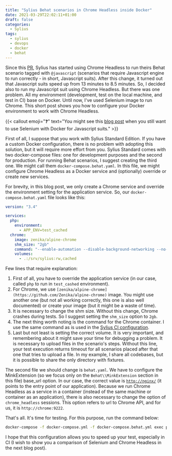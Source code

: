 ```yaml
---
title: "Sylius Behat scenarios in Chrome Headless inside Docker"
date: 2021-03-29T22:02:11+01:00
draft: false
categories: 
  - Sylius
tags:
  - sylius
  - devops
  - docker
  - behat
---
```


Since this [PR](https://github.com/Sylius/Sylius/pull/11505), Sylius has started using Chrome Headless to run theirs Behat scenario tagged with `@javascript` (scenarios that require Javascript engine to run correctly - in short, Javascript suits). After this change, it turned out that Javascript suits speed up from 13 minutes to 8.5 minutes. So, I decided also to run my Javascript suit using Chrome Headless. But there was one problem. All my environment (development, test on the local machine, and test in CI) base on Docker. Until now, I've used Selenium image to run Chrome. This short post shows you how to configure your Docker environment to work with Chrome Headless.

{{< callout emoji="❓" text="You might see this [blog post](https://dev.to/kayneth/how-to-test-your-sylius-plugins-with-selenium-38ci) when you still want to use Selenium with Docker for Javascript suits." >}}

First of all, I suppose that you work with Sylius Standard Edition. If you have a custom Docker configuration, there is no problem with adopting this solution, but it will require more effort from you.
Sylius Standard comes with two docker-compose files: one for development purposes and the second for production. For running Behat scenarios, I suggest creating the third one. We might call them `docker-compose.behat.yaml`. In this file, we might configure Chrome Headless as a Docker service and (optionally) override or create new services.

For brevity, in this blog post, we only create a Chrome service and override the environment setting for the application service. So, our `docker-compose.behat.yaml` file looks like this:

```yaml
version: "3.4"

services:
  php:
    environment:
      - APP_ENV=test_cached
  chrome:
    image: zenika/alpine-chrome
    shm_size: "2gb"
    command: "--enable-automation --disable-background-networking --no-default-browser-check --no-first-run --disable-popup-blocking --disable-default-apps --disable-translate --disable-extensions --no-sandbox --enable-features=Metal --headless --remote-debugging-port=9222 --remote-debugging-address=0.0.0.0 --window-size=2880,1800 --proxy-server='direct://' --proxy-bypass-list='*'"
    volumes:
      - .:/srv/sylius:rw,cached
```

Few lines that require explanation:

1. First of all, you have to override the application service (in our case, called `php` to run in `test_cashed` environment).
2. For Chrome, we use `[zenika/alpine-chrome](https://github.com/Zenika/alpine-chrome)` image. You might use another one (but not all working correctly, this one is also well documented) or create your image (but it might be a waste of time).
3. It is necessary to change the shm size. Without this change, Chrome crashes during tests. So I suggest setting the `shm_size` option to `2gb`.
4. The next thing worth noting is the command for the Chrome container. I use the same command as is used in the [Sylius CI configuration](https://github.com/Sylius/Sylius/blob/master/.github/workflows/application.yml#L387).
5. Last but not least is setting the correct volume. It is very important, and remembering about it might save your time for debugging a problem. It is necessary to upload files in the scenario's steps. Without this line, your test execution returns timeout for all scenarios placed after that one that tries to upload a file. In my example, I share all codebases, but it is possible to share the only directory with fixtures.

The second file we should change is `behat.yaml`. We have to configure the MinkExtension (so we focus only on the `Behat\\MinkExtension` section in this file) base_url option.  In our case, the correct value is [`http://nginx/`](http://nginx/) (it points to the entry point of our application).
Because we run Chrome Headless as a service in a container (instead of the same machine or container as an application), there is also necessary to change the option of `chrome_headless` sessions. This option refers to url to Chrome API, and for us, it is `http://chrome:9222`.

That's all. It's time for testing. For this purpose, run the command below:

```bash
docker-compose -f docker-compose.yml -f docker-compose.behat.yml exec php vendor/bin/behat --colors --strict --no-interaction -vvv -f progress -f pretty --tags="@javascript && ~@todo && ~@cli"
```

I hope that this configuration allows you to speed up your test, especially in CI (I wish to show you a comparison of Selenium and Chrome Headless in the next blog post).